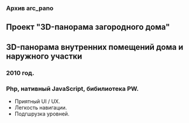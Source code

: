 ### Архив arc_pano
## Проект "3D-панорама загородного дома"
## 3D-панорама внутренних помещений дома и наружного участки
### 2010 год.
### Php, нативный JavaScript,  бибилиотека PW. 
+ Приятный UI / UX.
+ Легкость навигации.
+ Подгшрузка уровней.
